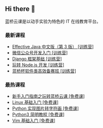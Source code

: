 ## Hi there 👋

蓝桥云课是以动手实验为特色的 IT 在线教育平台。

### 最新课程

<!-- LATEST:START -->
- [Effective Java 中文版（第 3 版） [训练营]](https://www.lanqiao.cn/courses/3483/)
- [微信公众号开发入门 [训练营]](https://www.lanqiao.cn/courses/4848/)
- [Django 框架基础 [训练营]](https://www.lanqiao.cn/courses/4012/)
- [玩转 Node.js 开发 [训练营]](https://www.lanqiao.cn/courses/5349/)
- [蓝桥杯软件类高效备赛班 [训练营]](https://www.lanqiao.cn/courses/4493/)
<!-- LATEST:END -->

### 最热课程

<!-- HOTEST:START -->
- [新手入门指南之玩转蓝桥云课 [免费课]](https://www.lanqiao.cn/courses/63/)
- [Linux 基础入门 [免费课]](https://www.lanqiao.cn/courses/1/)
- [Python 实现图片转字符画 [免费课]](https://www.lanqiao.cn/courses/370/)
- [Python3 简明教程 [免费课]](https://www.lanqiao.cn/courses/596/)
- [Vim 基础入门 [免费课]](https://www.lanqiao.cn/courses/2/)
<!-- HOTEST:END -->
